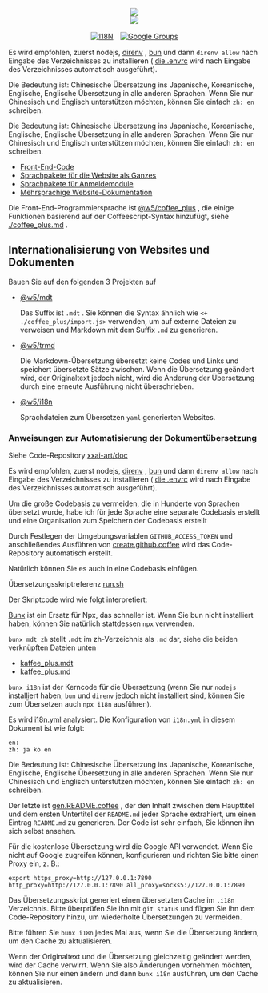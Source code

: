 <p align="center"><a href="https://xxai.art"><img src="https://cdn.jsdelivr.net/gh/xxai-art/doc/logo.svg"/></a><br/><a href="https://xxai.art"><img src="https://cdn.jsdelivr.net/gh/xxai-art/doc/xxai.svg"/></a></p><p align="center"><a href="https://github.com/xxai-art/doc#readme"><img alt="I18N" src="https://cdn.jsdelivr.net/gh/wactax/img/t.svg"/></a>　<a href="https://groups.google.com/u/0/g/xxai-art"><img alt="Google Groups" src="https://cdn.jsdelivr.net/gh/wactax/img/g-groups.svg"/></a></p>

Es wird empfohlen, zuerst nodejs, [direnv](https://direnv.net) , [bun](https://github.com/oven-sh/bun) und dann `direnv allow` nach Eingabe des Verzeichnisses zu installieren ( [die .envrc](https://github.com/xxai-art/doc/blob/main/.envrc) wird nach Eingabe des Verzeichnisses automatisch ausgeführt).

Die Bedeutung ist: Chinesische Übersetzung ins Japanische, Koreanische, Englische, Englische Übersetzung in alle anderen Sprachen. Wenn Sie nur Chinesisch und Englisch unterstützen möchten, können Sie einfach `zh: en` schreiben.

Die Bedeutung ist: Chinesische Übersetzung ins Japanische, Koreanische, Englische, Englische Übersetzung in alle anderen Sprachen. Wenn Sie nur Chinesisch und Englisch unterstützen möchten, können Sie einfach `zh: en` schreiben.

* [Front-End-Code](https://github.com/xxai-art/web)
* [Sprachpakete für die Website als Ganzes](https://github.com/xxai-art/web/tree/main/i18n)
* [Sprachpakete für Anmeldemodule](https://github.com/wacpkg/user/tree/main/ui.i18n)
* [Mehrsprachige Website-Dokumentation](https://github.com/xxai-doc)

Die Front-End-Programmiersprache ist [@w5/coffee_plus](http://npmjs.com/@w5/coffee_plus) , die einige Funktionen basierend auf der Coffeescript-Syntax hinzufügt, siehe [./coffee_plus.md](./coffee_plus.md) .

## Internationalisierung von Websites und Dokumenten

Bauen Sie auf den folgenden 3 Projekten auf

* [@w5/mdt](https://www.npmjs.com/package/@w5/mdt)

  Das Suffix ist `.mdt` . Sie können die Syntax ähnlich wie `<+ ./coffee_plus/import.js>` verwenden, um auf externe Dateien zu verweisen und Markdown mit dem Suffix `.md` zu generieren.

* [@w5/trmd](https://www.npmjs.com/package/@w5/trmd)

  Die Markdown-Übersetzung übersetzt keine Codes und Links und speichert übersetzte Sätze zwischen. Wenn die Übersetzung geändert wird, der Originaltext jedoch nicht, wird die Änderung der Übersetzung durch eine erneute Ausführung nicht überschrieben.

* [@w5/i18n](https://www.npmjs.com/package/@w5/i18n)

  Sprachdateien zum Übersetzen `yaml` generierten Websites.

### Anweisungen zur Automatisierung der Dokumentübersetzung

Siehe Code-Repository [xxai-art/doc](https://github.com/xxai-art/doc)

Es wird empfohlen, zuerst nodejs, [direnv](https://direnv.net) , [bun](https://github.com/oven-sh/bun) und dann `direnv allow` nach Eingabe des Verzeichnisses zu installieren ( [die .envrc](https://github.com/xxai-art/doc/blob/main/.envrc) wird nach Eingabe des Verzeichnisses automatisch ausgeführt).

Um die große Codebasis zu vermeiden, die in Hunderte von Sprachen übersetzt wurde, habe ich für jede Sprache eine separate Codebasis erstellt und eine Organisation zum Speichern der Codebasis erstellt

Durch Festlegen der Umgebungsvariablen `GITHUB_ACCESS_TOKEN` und anschließendes Ausführen von [create.github.coffee](https://github.com/xxai-art/doc/blob/main/create.github.coffee) wird das Code-Repository automatisch erstellt.

Natürlich können Sie es auch in eine Codebasis einfügen.

Übersetzungsskriptreferenz [run.sh](https://github.com/xxai-art/doc/blob/main/run.sh)

Der Skriptcode wird wie folgt interpretiert:

[Bunx](https://bun.sh/docs/cli/bunx) ist ein Ersatz für Npx, das schneller ist. Wenn Sie bun nicht installiert haben, können Sie natürlich stattdessen `npx` verwenden.

`bunx mdt zh` stellt `.mdt` im zh-Verzeichnis als `.md` dar, siehe die beiden verknüpften Dateien unten

* [kaffee_plus.mdt](https://github.com/xxai-doc/zh/blob/main/coffee_plus.mdt)
* [kaffee_plus.md](https://github.com/xxai-doc/zh/blob/main/coffee_plus.md)

`bunx i18n` ist der Kerncode für die Übersetzung (wenn Sie nur `nodejs` installiert haben, `bun` und `direnv` jedoch nicht installiert sind, können Sie zum Übersetzen auch `npx i18n` ausführen).

Es wird [i18n.yml](https://github.com/xxai-art/doc/blob/main/i18n.yml) analysiert. Die Konfiguration von `i18n.yml` in diesem Dokument ist wie folgt:

```
en:
zh: ja ko en
```

Die Bedeutung ist: Chinesische Übersetzung ins Japanische, Koreanische, Englische, Englische Übersetzung in alle anderen Sprachen. Wenn Sie nur Chinesisch und Englisch unterstützen möchten, können Sie einfach `zh: en` schreiben.

Der letzte ist [gen.README.coffee](https://github.com/xxai-art/doc/blob/main/gen.README.coffee) , der den Inhalt zwischen dem Haupttitel und dem ersten Untertitel der `README.md` jeder Sprache extrahiert, um einen Eintrag `README.md` zu generieren. Der Code ist sehr einfach, Sie können ihn sich selbst ansehen.

Für die kostenlose Übersetzung wird die Google API verwendet. Wenn Sie nicht auf Google zugreifen können, konfigurieren und richten Sie bitte einen Proxy ein, z. B.:

```
export https_proxy=http://127.0.0.1:7890 http_proxy=http://127.0.0.1:7890 all_proxy=socks5://127.0.0.1:7890
```

Das Übersetzungsskript generiert einen übersetzten Cache im `.i18n` Verzeichnis. Bitte überprüfen Sie ihn mit `git status` und fügen Sie ihn dem Code-Repository hinzu, um wiederholte Übersetzungen zu vermeiden.

Bitte führen Sie `bunx i18n` jedes Mal aus, wenn Sie die Übersetzung ändern, um den Cache zu aktualisieren.

Wenn der Originaltext und die Übersetzung gleichzeitig geändert werden, wird der Cache verwirrt. Wenn Sie also Änderungen vornehmen möchten, können Sie nur einen ändern und dann `bunx i18n` ausführen, um den Cache zu aktualisieren.
